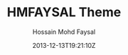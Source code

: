 ---
title: "HMFAYSAL Theme"
github: https://github.com/hmfaysal/Jekyll-HMFAYSAL-Theme
demo: http://hmfaysal.github.io/Jekyll-HMFAYSAL-Theme/
author: Hossain Mohd Faysal

ssg:
  - Jekyll
cms:
  - No Cms
date: 2013-12-13T19:21:10Z
github_branch: master
description: "A Bold Theme for Jekyll. See demo at"
---